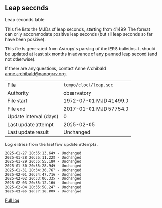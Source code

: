 
## Leap seconds

Leap seconds table

This file lists the MJDs of leap seconds, starting from 41499.
The format can only accommodate positive leap seconds (but all
leap seconds so far have been positive).

This file is generated from Astropy's parsing of the IERS
bulletins. It should be updated at least six months in advance
of any planned leap second (and not otherwise).

If there are any questions, contact Anne Archibald
<anne.archibald@nanograv.org>.

|     |     |
|:--- |:--- |
| File | `tempo/clock/leap.sec` |
| Authority | observatory |
| File start | 1972-07-01 MJD 41499.0 |
| File end | 2017-01-01 MJD 57754.0 |
| Update interval (days) | 0 |
| Last update attempt | 2025-02-05 |
| Last update result | Unchanged |

Log entries from the last few update attempts:
```
2025-01-27 20:35:13.649 - Unchanged
2025-01-28 20:35:11.228 - Unchanged
2025-01-29 20:35:55.180 - Unchanged
2025-01-30 20:35:28.949 - Unchanged
2025-01-31 20:34:36.767 - Unchanged
2025-02-01 20:34:47.716 - Unchanged
2025-02-02 20:33:06.335 - Unchanged
2025-02-03 20:35:12.160 - Unchanged
2025-02-04 20:35:58.247 - Unchanged
2025-02-05 20:37:16.809 - Unchanged
```
[Full log](https://raw.githubusercontent.com/ipta/pulsar-clock-corrections/main/log/tempo/clock/leap.sec.log)
